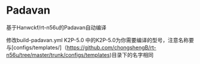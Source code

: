 # Padavan
 基于Hanwckf/rt-n56u的Padavan自动编译
 
 
 修改build-padavan.yml 
 K2P-5.0 中的K2P-5.0为你需要编译的型号，注意名称要与[configs/templates/]（https://github.com/chongshengB/rt-n56u/tree/master/trunk/configs/templates)目录下的名字相同
 
